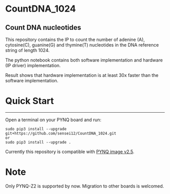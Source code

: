# CountDNA_1024
Count DNA nucleotides
---
This repository contains the IP to count the number of adenine (A), cytosine(C), guanine(G) and thymine(T) nucleotides in the DNA reference string of length 1024. 

The python notebook contains both software implementation and hardware (IP driver) implementation. 

Result shows that hardware implementation is at least 30x faster than the software implementation.

# Quick Start
---
Open a terminal on your PYNQ board and run:

    sudo pip3 install --upgrade git+https://github.com/sensei12/CountDNA_1024.git
    or
    sudo pip3 install --upgrade .


Currently this repository is compatible with [PYNQ image v2.5](https://http://www.pynq.io/board.html).

# Note

Only PYNQ-Z2 is supported by now. Migration to other boards is welcomed.

